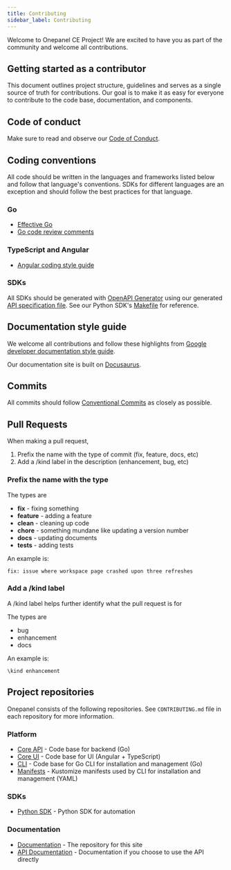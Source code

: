 ```yaml
---
title: Contributing
sidebar_label: Contributing
---
```


Welcome to Onepanel CE Project! We are excited to have you as part of the community and welcome all contributions.

## Getting started as a contributor
This document outlines project structure, guidelines and serves as a single source of truth for contributions. Our goal is to make it as easy for everyone to contribute to the code base, documentation, and components.

## Code of conduct
Make sure to read and observe our [Code of Conduct](https://github.com/onepanelio/core/blob/master/CODE_OF_CONDUCT.md).

## Coding conventions
All code should be written in the languages and frameworks listed below and follow that language's conventions. SDKs for different languages are an exception and should follow the best practices for that language.

### Go
- [Effective Go](https://golang.org/doc/effective_go.html)
- [Go code review comments](https://github.com/golang/go/wiki/CodeReviewComments)

### TypeScript and Angular
- [Angular coding style guide](https://angular.io/guide/styleguide)

### SDKs
All SDKs should be generated with [OpenAPI Generator](https://github.com/OpenAPITools/openapi-generator-cli) using our generated [API specification file](https://github.com/onepanelio/core/blob/master/api/api.swagger.json). See our Python SDK's [Makefile](https://github.com/onepanelio/python-sdk/blob/master/Makefile) for reference.

## Documentation style guide
We welcome all contributions and follow these highlights from [Google developer documentation style guide](https://developers.google.com/style/highlights).

Our documentation site is built on [Docusaurus](https://v2.docusaurus.io/).

## Commits

All commits should follow [Conventional Commits](https://www.conventionalcommits.org/en/v1.0.0/) as closely as possible.

## Pull Requests

When making a pull request, 

1. Prefix the name with the type of commit (fix, feature, docs, etc)
2. Add a /kind label in the description (enhancement, bug, etc)


### Prefix the name with the type

The types are

 * **fix** - fixing something
 * **feature** - adding a feature
 * **clean** - cleaning up code
 * **chore** - something mundane like updating a version number
 * **docs** - updating documents
 * **tests** - adding tests
  
An example is: 

```
fix: issue where workspace page crashed upon three refreshes
```

### Add a /kind label

A /kind label helps further identify what the pull request is for

The types are

 * bug
 * enhancement
 * docs

An example is:

```
\kind enhancement
```


## Project repositories
Onepanel consists of the following repositories. See `CONTRIBUTING.md` file in each repository for more information.

### Platform
- [Core API](https://github.com/onepanelio/core/) - Code base for backend (Go)
- [Core UI](https://github.com/onepanelio/core-ui/) - Code base for UI (Angular + TypeScript)
- [CLI](https://github.com/onepanelio/cli/) - Code base for Go CLI for installation and management (Go)
- [Manifests](https://github.com/onepanelio/core-ui/) - Kustomize manifests used by CLI for installation and management (YAML)

### SDKs
- [Python SDK](https://github.com/onepanelio/python-sdk/) - Python SDK for automation

### Documentation
- [Documentation](https://github.com/onepanelio/core-docs/) - The repository for this site
- [API Documentation](https://github.com/onepanelio/core-api-docs/) - Documentation if you choose to use the API directly
